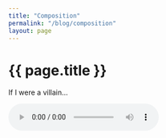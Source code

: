 ```yaml
---
title: "Composition"
permalink: "/blog/composition"
layout: page
---
```


<!DOCTYPE html>
<html>
<head>
  <title>{{ page.title }}</title>
</head>
<body>
  <h1>{{ page.title }}</h1>
  <p>If I were a villain...</p>

  <audio controls>
    <source src="/assets/audio/dodoman_theme.mp3" type="audio/mpeg">
    Your browser does not support the audio element.
  </audio>
</body>
</html>

